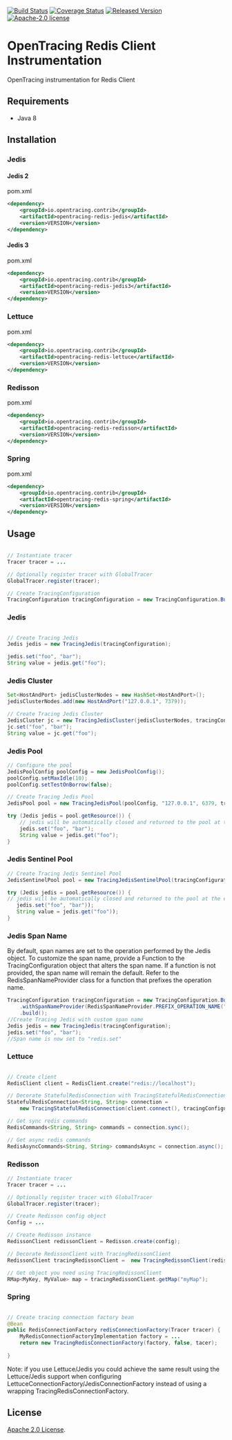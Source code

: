 [![Build Status][ci-img]][ci] [![Coverage Status][cov-img]][cov] [![Released Version][maven-img]][maven] [![Apache-2.0 license](https://img.shields.io/badge/license-Apache%202.0-blue.svg)](https://opensource.org/licenses/Apache-2.0)


# OpenTracing Redis Client Instrumentation
OpenTracing instrumentation for Redis Client

## Requirements

- Java 8

## Installation

### Jedis

#### Jedis 2

pom.xml
```xml
<dependency>
    <groupId>io.opentracing.contrib</groupId>
    <artifactId>opentracing-redis-jedis</artifactId>
    <version>VERSION</version>
</dependency>
```

#### Jedis 3

pom.xml
```xml
<dependency>
    <groupId>io.opentracing.contrib</groupId>
    <artifactId>opentracing-redis-jedis3</artifactId>
    <version>VERSION</version>
</dependency>
```

### Lettuce

pom.xml
```xml
<dependency>
    <groupId>io.opentracing.contrib</groupId>
    <artifactId>opentracing-redis-lettuce</artifactId>
    <version>VERSION</version>
</dependency>
```

### Redisson
pom.xml
```xml
<dependency>
    <groupId>io.opentracing.contrib</groupId>
    <artifactId>opentracing-redis-redisson</artifactId>
    <version>VERSION</version>
</dependency>
```

### Spring

pom.xml
```xml
<dependency>
    <groupId>io.opentracing.contrib</groupId>
    <artifactId>opentracing-redis-spring</artifactId>
    <version>VERSION</version>
</dependency>
```

## Usage

```java

// Instantiate tracer
Tracer tracer = ...

// Optionally register tracer with GlobalTracer
GlobalTracer.register(tracer);

// Create TracingConfiguration
TracingConfiguration tracingConfiguration = new TracingConfiguration.Builder(tracer).build(); 

```

### Jedis
```java

// Create Tracing Jedis
Jedis jedis = new TracingJedis(tracingConfiguration);

jedis.set("foo", "bar");
String value = jedis.get("foo");

```

### Jedis Cluster
```java
Set<HostAndPort> jedisClusterNodes = new HashSet<HostAndPort>();
jedisClusterNodes.add(new HostAndPort("127.0.0.1", 7379));

// Create Tracing Jedis Cluster
JedisCluster jc = new TracingJedisCluster(jedisClusterNodes, tracingConfiguration);
jc.set("foo", "bar");
String value = jc.get("foo");

```

### Jedis Pool
```java
// Configure the pool
JedisPoolConfig poolConfig = new JedisPoolConfig();
poolConfig.setMaxIdle(10);
poolConfig.setTestOnBorrow(false);

// Create Tracing Jedis Pool
JedisPool pool = new TracingJedisPool(poolConfig, "127.0.0.1", 6379, tracingConfiguration);

try (Jedis jedis = pool.getResource()) {
    // jedis will be automatically closed and returned to the pool at the end of "try" block
    jedis.set("foo", "bar");
    String value = jedis.get("foo");
}
```

### Jedis Sentinel Pool
```java
// Create Tracing Jedis Sentinel Pool
JedisSentinelPool pool = new TracingJedisSentinelPool(tracingConfiguration, MASTER_NAME, sentinels, poolConfig);

try (Jedis jedis = pool.getResource()) {
// jedis will be automatically closed and returned to the pool at the end of "try" block
   jedis.set("foo", "bar"));
   String value = jedis.get("foo"));
}
```

### Jedis Span Name
By default, span names are set to the operation performed by the Jedis object. 
To customize the span name, provide a Function to the TracingConfiguration object that alters the span name. 
If a function is not provided, the span name will remain the default. 
Refer to the RedisSpanNameProvider class for a function that prefixes the operation name. 
```java
TracingConfiguration tracingConfiguration = new TracingConfiguration.Builder(tracer)
    .withSpanNameProvider(RedisSpanNameProvider.PREFIX_OPERATION_NAME("redis."))
    .build(); 
//Create Tracing Jedis with custom span name
Jedis jedis = new TracingJedis(tracingConfiguration);
jedis.set("foo", "bar");
//Span name is now set to "redis.set"

```

### Lettuce

```java

// Create client
RedisClient client = RedisClient.create("redis://localhost");

// Decorate StatefulRedisConnection with TracingStatefulRedisConnection
StatefulRedisConnection<String, String> connection = 
    new TracingStatefulRedisConnection(client.connect(), tracingConfiguration);

// Get sync redis commands
RedisCommands<String, String> commands = connection.sync();

// Get async redis commands
RedisAsyncCommands<String, String> commandsAsync = connection.async();

```

### Redisson

```java
// Instantiate tracer
Tracer tracer = ...

// Optionally register tracer with GlobalTracer
GlobalTracer.register(tracer);

// Create Redisson config object
Config = ...

// Create Redisson instance
RedissonClient redissonClient = Redisson.create(config);

// Decorate RedissonClient with TracingRedissonClient
RedissonClient tracingRedissonClient =  new TracingRedissonClient(redissonClient, tracer);

// Get object you need using TracingRedissonClient
RMap<MyKey, MyValue> map = tracingRedissonClient.getMap("myMap");
```

### Spring

```java

// Create tracing connection factory bean
@Bean
public RedisConnectionFactory redisConnectionFactory(Tracer tracer) {
    MyRedisConnectionFactoryImplementation factory = ...
    return new TracingRedisConnectionFactory(factory, false, tacer);
    
}
```

Note: if you use Lettuce/Jedis you could achieve the same result using the Lettuce/Jedis support when 
configuring LettuceConnectionFactory/JedisConnectionFactory instead of using a wrapping TracingRedisConnectionFactory.

## License

[Apache 2.0 License](./LICENSE).

[ci-img]: https://travis-ci.org/opentracing-contrib/java-redis-client.svg?branch=master
[ci]: https://travis-ci.org/opentracing-contrib/java-redis-client
[cov-img]: https://coveralls.io/repos/github/opentracing-contrib/java-redis-client/badge.svg?branch=master
[cov]: https://coveralls.io/github/opentracing-contrib/java-redis-client?branch=master
[maven-img]: https://img.shields.io/maven-central/v/io.opentracing.contrib/opentracing-redis-parent.svg
[maven]: http://search.maven.org/#search%7Cga%7C1%7Copentracing-redis-parent
